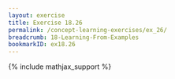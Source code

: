 ```yaml
---
layout: exercise
title: Exercise 18.26
permalink: /concept-learning-exercises/ex_26/
breadcrumb: 18-Learning-From-Examples
bookmarkID: ex18.26
---
```


{% include mathjax_support %}
